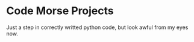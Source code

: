 # Code Morse Projects

Just a step in correctly writted python code, but look awful from my eyes now.

